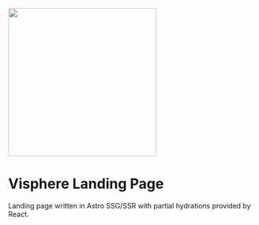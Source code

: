 <img src="https://i.imgur.com/mvXQY8Y.png" width="300px"/>

# Visphere Landing Page

Landing page written in Astro SSG/SSR with partial hydrations provided by React.
